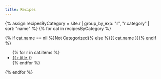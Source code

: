 ```yaml
---
title: Recipes
---
```


{% assign recipesByCategory = site.r | group_by_exp: "r", "r.category" | sort: "name" %}
{% for cat in recipesByCategory %}

  {% if cat.name == nil %}Not Categorized{% else %}{{ cat.name }}{% endif %}

  <ul class="index">
    {% for r in cat.items %}
      <li><a href="{{ r.url }}">{{ r.title }}</a></li>
    {% endfor %}
  </ul>
  
{% endfor %}

